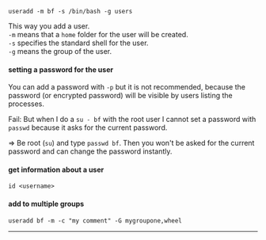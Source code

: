 ```
useradd -m bf -s /bin/bash -g users
```
This way you add a user.\
`-m` means that a `home` folder for the user will be created.\
`-s` specifies the standard shell for the user.\
`-g` means the group of the user.

#### setting a password for the user

You can add a password with `-p` but it is not recommended, because the password (or encrypted password) will be visible by users listing the processes.

Fail: But when I do a `su - bf` with the root user I cannot set a password with `passwd` because it asks for the current password.

=> Be root (`su`) and type `passwd bf`. Then you won't be asked for the current password and can change the password instantly.

#### get information about a user

```
id <username>
```

#### add to multiple groups

```
useradd bf -m -c "my comment" -G mygroupone,wheel
```

***
